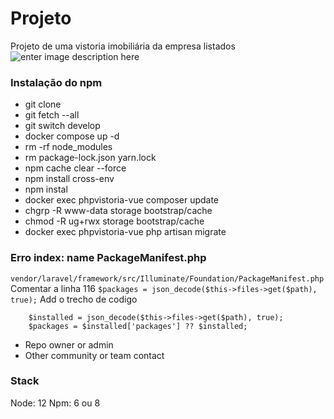 # Projeto
Projeto de uma vistoria imobiliária da empresa listados
![enter image description here](https://drive.google.com/file/d/12c4rN_iFNQDjPPBSRJqwY7NgmsIPNvl3/view?usp=sharing)

### Instalação do npm

 - git clone
 - git fetch --all
 - git switch develop
 - docker compose up -d
 - rm -rf node_modules
 - rm package-lock.json yarn.lock
 - npm cache clear --force
 - npm install cross-env
 - npm instal
 - docker exec phpvistoria-vue composer update
 - chgrp -R www-data storage bootstrap/cache
 - chmod -R ug+rwx storage bootstrap/cache
 - docker exec phpvistoria-vue php artisan migrate

### Erro index: name PackageManifest.php  ###

``` vendor/laravel/framework/src/Illuminate/Foundation/PackageManifest.php ```
Comentar a linha 116
``` $packages = json_decode($this->files->get($path), true); ```
Add o trecho de codigo
``` 
    $installed = json_decode($this->files->get($path), true);
    $packages = $installed['packages'] ?? $installed;
```
* Repo owner or admin
* Other community or team contact

### Stack ###
Node: 12
Npm: 6 ou 8
